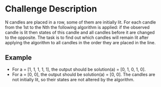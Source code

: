 # Challenge Description

N candles are placed in a row, some of them are initially lit. For each candle from the 1st to the Nth the following algorithm is applied: if the observed candle is lit then states of this candle and all candles before it are changed to the opposite. The task is to find out which candles will remain lit after applying the algorithm to all candles in the order they are placed in the line.

## Example

- For a = [1, 1, 1, 1, 1], the output should be solution(a) = [0, 1, 0, 1, 0].
- For a = [0, 0], the output should be solution(a) = [0, 0]. The candles are not initially lit, so their states are not altered by the algorithm.
